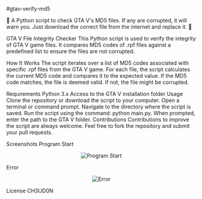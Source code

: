#gtav-verify-md5

🐍 A Python script to check GTA V's MD5 files. If any are corrupted, it will warn you. Just download the correct file from the internet and replace it. 🐍

GTA V File Integrity Checker
This Python script is used to verify the integrity of GTA V game files. It compares MD5 codes of .rpf files against a predefined list to ensure the files are not corrupted.

How It Works
The script iterates over a list of MD5 codes associated with specific .rpf files from the GTA V game. For each file, the script calculates the current MD5 code and compares it to the expected value. If the MD5 code matches, the file is deemed valid. If not, the file might be corrupted.

Requirements
Python 3.x
Access to the GTA V installation folder
Usage
Clone the repository or download the script to your computer.
Open a terminal or command prompt.
Navigate to the directory where the script is saved.
Run the script using the command: python main.py.
When prompted, enter the path to the GTA V folder.
Contributions
Contributions to improve the script are always welcome. Feel free to fork the repository and submit your pull requests.

Screenshots
Program Start
<p align="center">
  <img src="https://github.com/Marciocheudon/gtav-verify-md5/assets/56776494/12b1c28e-29b5-4a9c-bf2f-2a51c7cf4be6" alt="Program Start">
</p>
Error
<p align="center">
  <img src="https://github.com/Marciocheudon/gtav-verify-md5/assets/56776494/80d467b4-70a9-46b0-b45c-d8a3f9c360d1" alt="Error">
</p>
License
CH3UD0N

